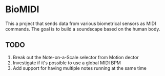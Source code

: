 # BioMIDI

This a project that sends data from various biometrical sensors as MIDI commands. The goal is to build a soundscape based on the human body.

## TODO
1. Break out the Note-on-a-Scale selector from Motion dector
2. Investigate if it's possible to use a global MIDI BPM
3. Add support for having multiple notes running at the same time

